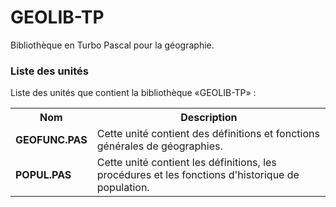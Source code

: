 # GEOLIB-TP
Bibliothèque en Turbo Pascal pour la géographie.

<h3>Liste des unités</h3>

Liste des unités que contient la bibliothèque «GEOLIB-TP» :

<table>
  <tr>
    <th>Nom</th>
    <th>Description</th>
  </tr>
  <tr>
      <td><b>GEOFUNC.PAS</b></td>
      <td>Cette unité contient des définitions et fonctions générales de géographies.</td>
  </tr>
  <tr>
    <td><b>POPUL.PAS</b></td>
    <td>Cette unité contient les définitions, les procédures et les fonctions d'historique de population.</td>
  </tr>  
</table>
